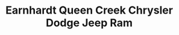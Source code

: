 ---
title: "Earnhardt Queen Creek Chrysler Dodge Jeep Ram"
url: /queen-creek/earnhardt-queen-creek-chrysler-dodge-jeep-ram/
shop: Autohaus
---